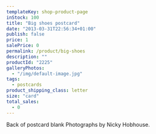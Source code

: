 ```yaml
---
templateKey: shop-product-page
inStock: 100
title: "Big shoes postcard"
date: "2013-03-31T22:56:34+01:00"
publish: false
price: 1
salePrice: 0
permalink: /product/big-shoes
description: ""
productId: "2225"
galleryPhotos:
  - "/img/default-image.jpg"
tags:
  - postcards
product_shipping_class: letter
size: "card"
total_sales:
  - 0
---
```


Back of postcard blank Photographs by Nicky Hobhouse.
